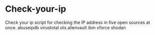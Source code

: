 # Check-your-ip

Check your ip script for checking the IP address in five open sources at once.
abuseipdb
virustotal
otx.alienvault
ibm xforce
shodan
